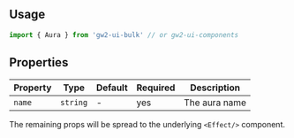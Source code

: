 ## Usage

```js
import { Aura } from 'gw2-ui-bulk' // or gw2-ui-components
```

## Properties

| Property | Type     | Default | Required | Description   |
| -------- | -------- | ------- | -------- | ------------- |
| `name`   | `string` | -       | yes      | The aura name |

The remaining props will be spread to the underlying `<Effect/>` component.
